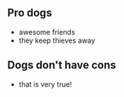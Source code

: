## Pro dogs
- awesome friends
- they keep thieves away

## Dogs don't have cons
- that is very true!
